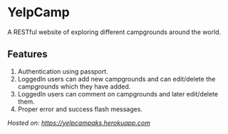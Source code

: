 # YelpCamp
A RESTful website of exploring different campgrounds around the world.

## Features
1. Authentication using passport.
1. LoggedIn users can add new campgrounds and can edit/delete the campgrounds which they have added.
1. LoggedIn users can comment on campgrounds and later edit/delete them.
1. Proper error and success flash messages.

*Hosted on: https://yelpcampaks.herokuapp.com*

